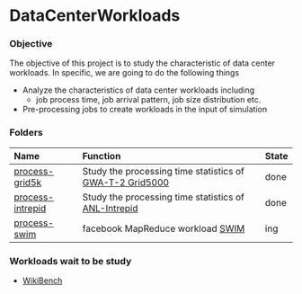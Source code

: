 DataCenterWorkloads
===================

### Objective
The objective of this project is to study the characteristic of data center workloads. In specific, we are going to do the following things
- Analyze the characteristics of data center workloads including
  - job process time, job arrival pattern, job size distribution etc.
- Pre-processing jobs to create workloads in the input of simulation

### Folders
|Name| Function| State|
|:----|:-------|:-----|
|[process-grid5k](./process-grid5k)| Study the processing time statistics of [GWA-T-2 Grid5000](./traces/grid5.md)| done|
|[process-intrepid](./process-intrepid)| Study the processing time statistics of [ANL-Intrepid](./traces/intrepid.md)| done|
|[process-swim](./process-swim)| facebook MapReduce workload [SWIM](https://github.com/hxwang/SWIM/)| ing|


### Workloads wait to be study
- [WikiBench](./process-wikiBench)

